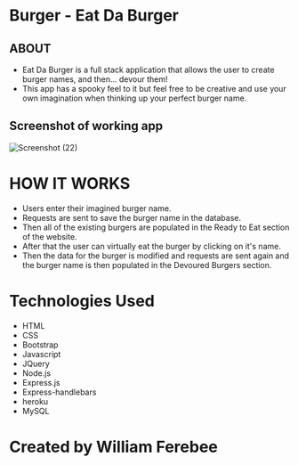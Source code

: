 # Burger - Eat Da Burger

## ABOUT
  * Eat Da Burger is a full stack application that allows the user to create burger names, and then... devour them!
  * This app has a spooky feel to it but feel free to be creative and use your own imagination when thinking up your perfect burger name.


## Screenshot of working app

![Screenshot (22)](https://user-images.githubusercontent.com/53095806/68724202-d24a5780-0588-11ea-841d-82339880b97e.png)


# HOW IT WORKS
 * Users enter their imagined burger name.
 * Requests are sent to save the burger name in the database.
 * Then all of the existing burgers are populated in the Ready to Eat section of the website.
 * After that the user can virtually eat the burger by clicking on it's name.
 * Then the data for the burger is modified and requests are sent again and the burger name is then populated in the Devoured Burgers section.
 
 # Technologies Used
 
  * HTML
  * CSS
  * Bootstrap
  * Javascript
  * JQuery
  * Node.js
  * Express.js
  * Express-handlebars
  * heroku
  * MySQL
  
  # Created by William Ferebee
  

